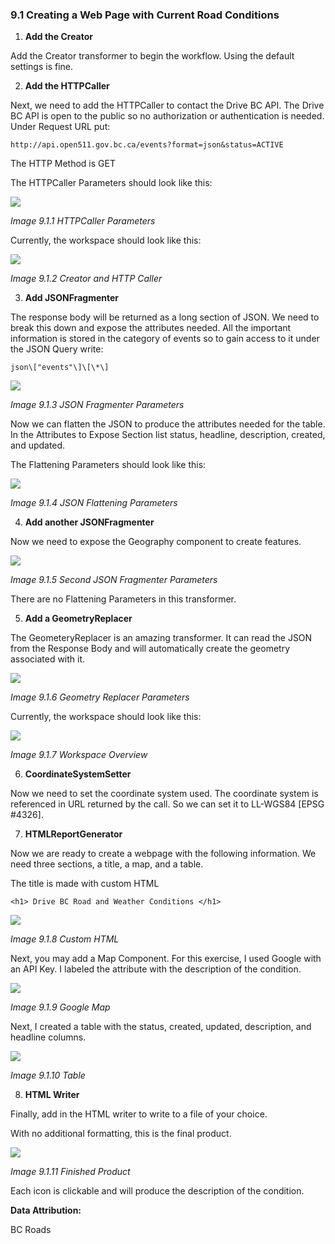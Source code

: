 ### 9.1 Creating a Web Page with Current Road Conditions

1)  **Add the Creator**

Add the Creator transformer to begin the workflow. Using the default
settings is fine.

2)  **Add the HTTPCaller**

Next, we need to add the HTTPCaller to contact the Drive BC API. The
Drive BC API is open to the public so no authorization or authentication
is needed. Under Request URL put:


    http://api.open511.gov.bc.ca/events?format=json&status=ACTIVE


The HTTP Method is GET

The HTTPCaller Parameters should look like this:

![](./Images/image9.1.1.HTTPParam.png)

*Image 9.1.1 HTTPCaller Parameters*

Currently, the workspace should look like this:

![](./Images/image9.1.2.CreatorHttpCaller.png)

*Image 9.1.2 Creator and HTTP Caller*

3)  **Add JSONFragmenter**

The response body will be returned as a long section of JSON. We need to
break this down and expose the attributes needed. All the important
information is stored in the category of events so to gain access to it
under the JSON Query write:


    json\["events"\]\[\*\]


![](./Images/image9.1.3.JSONFragParam.png)

*Image 9.1.3 JSON Fragmenter Parameters*

Now we can flatten the JSON to produce the attributes needed for the
table. In the Attributes to Expose Section list status, headline,
description, created, and updated.

The Flattening Parameters should look like this:

![](./Images/image9.1.4.JSONFlat.png)

*Image 9.1.4 JSON Flattening Parameters*

4)  **Add another JSONFragmenter**

Now we need to expose the Geography component to create features.

![](./Images/image9.1.5.JSONFlatTwo.png)

*Image 9.1.5 Second JSON Fragmenter Parameters*

There are no Flattening Parameters in this transformer.

5)  **Add a GeometryReplacer**

The GeometeryReplacer is an amazing transformer. It can read the JSON
from the Response Body and will automatically create the geometry
associated with it.

![](./Images/image9.1.6.GeoReplacer.png)

*Image 9.1.6 Geometry Replacer Parameters*

Currently, the workspace should look like this:

![](./Images/image9.1.7.WorkspaceOverview.png)

*Image 9.1.7 Workspace Overview*

6)  **CoordinateSystemSetter**

Now we need to set the coordinate system used. The coordinate system is
referenced in URL returned by the call. So we can set it to LL-WGS84
\[EPSG \#4326\].

7)  **HTMLReportGenerator**

Now we are ready to create a webpage with the following information. We
need three sections, a title, a map, and a table.

The title is made with custom HTML

    <h1> Drive BC Road and Weather Conditions </h1>

![](./Images/image9.1.8.CustomHtml.png)

*Image 9.1.8 Custom HTML*

Next, you may add a Map Component. For this exercise, I used Google with
an API Key. I labeled the attribute with the description of the
condition.

![](./Images/image9.1.9.GoogleMaps.png)

*Image 9.1.9 Google Map*

Next, I created a table with the status, created, updated, description,
and headline columns.

![](./Images/image9.1.10.Table.png)

*Image 9.1.10 Table*

8)  **HTML Writer**

Finally, add in the HTML writer to write to a file of your choice.

With no additional formatting, this is the final product.

![](./Images/image9.1.11.Finish.png)

*Image 9.1.11 Finished Product*

Each icon is clickable and will produce the description of the
condition.

**Data Attribution:**

BC Roads
